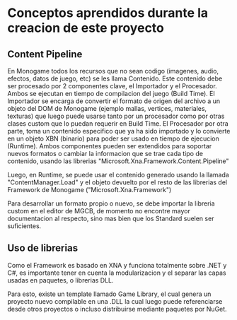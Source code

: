 # Conceptos aprendidos durante la creacion de este proyecto

## Content Pipeline

En Monogame todos los recursos que no sean codigo (imagenes, audio, efectos, datos de juego, etc) se les llama Contenido. 
Este contenido debe ser procesado por 2 componentes clave, el Importador y el Procesador. Ambos se ejecutan en tiempo de compilacion del juego (Build Time).
El Importador se encarga de convertir el formato de origen del archivo a un objeto del DOM de Monogame (ejemplo mallas, vertices, materiales, texturas) que luego puede usarse tanto por un procesador como por otras clases custom que lo puedan requerir en Build Time.
El Procesador por otra parte, toma un contenido especifico que ya ha sido importado y lo convierte en un objeto XBN (binario) para poder ser usado en tiempo de ejecucion (Runtime).
Ambos componentes pueden ser extendidos para soportar nuevos formatos o cambiar la informacion que se trae cada tipo de contenido, usando las librerias "Microsoft.Xna.Framework.Content.Pipeline"

Luego, en Runtime, se puede usar el contenido generado usando la llamada "ContentManager.Load" y el objeto devuelto por el resto de las librerias del Framework de Monogame ("Microsoft.Xna.Framework")

Para desarrollar un formato propio o nuevo, se debe importar la libreria custom en el editor de MGCB, de momento no encontre mayor documentacion al respecto, sino mas bien que los Standard suelen ser suficientes.

## Uso de librerias

Como el Framework es basado en XNA y funciona totalmente sobre .NET y C#, es importante tener en cuenta la modularizacion y el separar las capas usadas en paquetes, o librerias DLL.

Para esto, existe un template llamado Game Library, el cual genera un proyecto nuevo compilable en una .DLL la cual luego puede referenciarse desde otros proyectos o incluso distribuirse mediante paquetes por NuGet.
